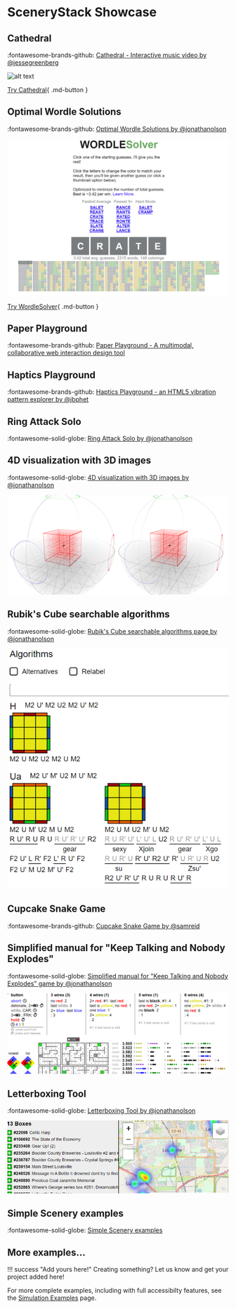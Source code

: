 # SceneryStack Showcase

## Cathedral

:fontawesome-brands-github: [Cathedral - Interactive music video by @jessegreenberg](https://github.com/jessegreenberg/cathedral)

![alt text](../assets/cathedral.gif)

[Try Cathedral](https://jessegreenberg.github.io/cathedral/){ .md-button }

## Optimal Wordle Solutions

:fontawesome-brands-github: [Optimal Wordle Solutions by @jonathanolson](https://jonathanolson.net/experiments/optimal-wordle-solutions)

![alt text](../assets/wordlesolver.png)

[Try WordleSolver](https://jonathanolson.net/experiments/optimal-wordle-solutions){ .md-button }

## Paper Playground

:fontawesome-brands-github: [Paper Playground - A multimodal, collaborative web interaction design tool](https://github.com/phetsims/paper-land/)

## Haptics Playground

:fontawesome-brands-github: [Haptics Playground - an HTML5 vibration pattern explorer by @jbphet](https://github.com/phetsims/quake/)

## Ring Attack Solo

:fontawesome-solid-globe: [Ring Attack Solo by @jonathanolson](https://jonathanolson.net/miscworks/build/ring-attack-solo.html)

## 4D visualization with 3D images

:fontawesome-solid-globe: [4D visualization with 3D images by @jonathanolson](https://jonathanolson.net/miscworks/build/fourtest.html)

![alt text](../assets/fourtest.png)

## Rubik's Cube searchable algorithms

:fontawesome-solid-globe: [Rubik's Cube searchable algorithms page by @jonathanolson](https://jonathanolson.net/miscworks/build/rubik_algorithms.html)

![alt text](../assets/rubiks.png)

## Cupcake Snake Game

:fontawesome-brands-github: [Cupcake Snake Game by @samreid](https://github.com/samreid/cupcake-snake)

## Simplified manual for "Keep Talking and Nobody Explodes"

:fontawesome-solid-globe: [Simplified manual for "Keep Talking and Nobody Explodes" game by @jonathanolson](https://jonathanolson.net/miscworks/build/ktane.html)

![alt text](../assets/ktne.png)

## Letterboxing Tool

:fontawesome-solid-globe: [Letterboxing Tool by @jonathanolson](https://jonathanolson.net/miscworks/build/boxing.html)

![alt text](../assets/letterboxing.png)

## Simple Scenery examples

:fontawesome-solid-globe: [Simple Scenery examples](https://phetsims.github.io/scenery/examples/)

## More examples...

!!! success "Add yours here!"
    Creating something? Let us know and get your project added here!

For more complete examples, including with full accessibilty features, see the [Simulation Examples](simulation-examples.md) page.
